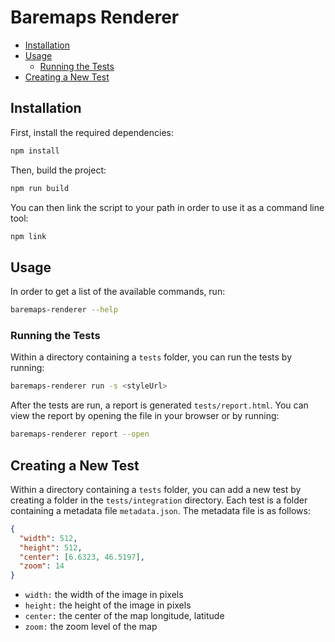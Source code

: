 <!--
  Licensed under the Apache License, Version 2.0 (the "License"); you may not use this file except
  in compliance with the License. You may obtain a copy of the License at

  http://www.apache.org/licenses/LICENSE-2.0

  Unless required by applicable law or agreed to in writing, software distributed under the License
  is distributed on an "AS IS" BASIS, WITHOUT WARRANTIES OR CONDITIONS OF ANY KIND, either express
  or implied. See the License for the specific language governing permissions and limitations under
  the License.
  -->

<h1>Baremaps Renderer</h1>

- [Installation](#installation)
- [Usage](#usage)
  - [Running the Tests](#running-the-tests)
- [Creating a New Test](#creating-a-new-test)

## Installation

First, install the required dependencies:

```bash
npm install
```

Then, build the project:

```bash
npm run build
```

You can then link the script to your path in order to use it as a command line tool:

```bash
npm link
```

## Usage

In order to get a list of the available commands, run:

```bash
baremaps-renderer --help
```

### Running the Tests

Within a directory containing a `tests` folder, you can run the tests by running:

```bash
baremaps-renderer run -s <styleUrl>
```

After the tests are run, a report is generated `tests/report.html`. You can view the report by opening the file in your browser or by running:

```bash
baremaps-renderer report --open
```

## Creating a New Test

Within a directory containing a `tests` folder, you can add a new test by creating a folder in the `tests/integration` directory. Each test is a folder containing a metadata file `metadata.json`. The metadata file is as follows:

```json
{
  "width": 512,
  "height": 512,
  "center": [6.6323, 46.5197],
  "zoom": 14
}
```

- `width:` the width of the image in pixels
- `height:` the height of the image in pixels
- `center:` the center of the map longitude, latitude
- `zoom:` the zoom level of the map
